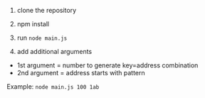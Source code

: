 1. clone the repository

2. npm install

3. run ```node main.js```

4. add additional arguments
- 1st argument = number to generate key=address combination
- 2nd argument = address starts with pattern

Example: ```node main.js 100 1ab```